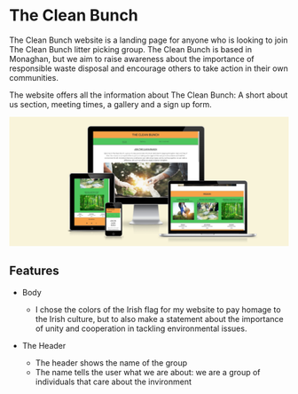 # The Clean Bunch

The Clean Bunch website is a landing page for anyone who is looking to join The Clean Bunch litter picking group. 
The Clean Bunch is based in Monaghan, but we aim to raise awareness about the importance of responsible waste disposal and encourage others to take action in their own communities.

The website offers all the information about The Clean Bunch: A short about us section, meeting times, a gallery and a sign up form.

![screenshot of the amiresponsive site](assets/images/amiresponsive.png)

## Features

- Body
    - I chose the colors of the Irish flag for my website to pay homage to the Irish culture, but to also make a statement about the importance of unity and cooperation in tackling environmental issues.

- The Header 
    - The header shows the name of the group
    - The name tells the user what we are about: we are a group of individuals that care about the invironment